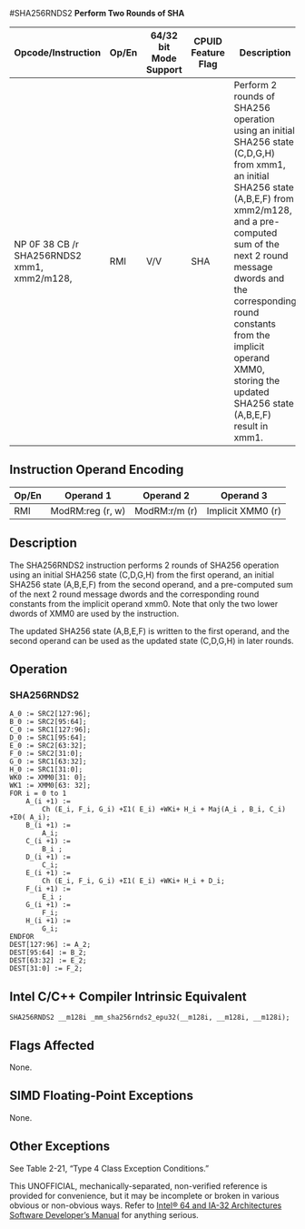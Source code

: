 #SHA256RNDS2
**Perform Two Rounds of SHA**

| Opcode/Instruction                                 | Op/En | 64/32 bit Mode Support | CPUID Feature Flag | Description                                                                                                                                                                                                                                                                                                                          |
| -------------------------------------------------- | ----- | ---------------------- | ------------------ | ------------------------------------------------------------------------------------------------------------------------------------------------------------------------------------------------------------------------------------------------------------------------------------------------------------------------------------ |
| NP 0F 38 CB /r SHA256RNDS2 xmm1, xmm2/m128, <XMM0> | RMI   | V/V                    | SHA                | Perform 2 rounds of SHA256 operation using an initial SHA256 state (C,D,G,H) from xmm1, an initial SHA256 state (A,B,E,F) from xmm2/m128, and a pre-computed sum of the next 2 round message dwords and the corresponding round constants from the implicit operand XMM0, storing the updated SHA256 state (A,B,E,F) result in xmm1. |

## Instruction Operand Encoding

| Op/En | Operand 1        | Operand 2     | Operand 3         |
| ----- | ---------------- | ------------- | ----------------- |
| RMI   | ModRM:reg (r, w) | ModRM:r/m (r) | Implicit XMM0 (r) |

## Description

The SHA256RNDS2 instruction performs 2 rounds of SHA256 operation using an initial SHA256 state (C,D,G,H) from the first operand, an initial SHA256 state (A,B,E,F) from the second operand, and a pre-computed sum of the next 2 round message dwords and the corresponding round constants from the implicit operand xmm0. Note that only the two lower dwords of XMM0 are used by the instruction.

The updated SHA256 state (A,B,E,F) is written to the first operand, and the second operand can be used as the updated state (C,D,G,H) in later rounds.

## Operation

### SHA256RNDS2

```
A_0 := SRC2[127:96];
B_0 := SRC2[95:64];
C_0 := SRC1[127:96];
D_0 := SRC1[95:64];
E_0 := SRC2[63:32];
F_0 := SRC2[31:0];
G_0 := SRC1[63:32];
H_0 := SRC1[31:0];
WK0 := XMM0[31: 0];
WK1 := XMM0[63: 32];
FOR i = 0 to 1
    A_(i +1) :=
        Ch (E_i, F_i, G_i) +Σ1( E_i) +WKi+ H_i + Maj(A_i , B_i, C_i) +Σ0( A_i);
    B_(i +1) :=
        A_i;
    C_(i +1) :=
        B_i ;
    D_(i +1) :=
        C_i;
    E_(i +1) :=
        Ch (E_i, F_i, G_i) +Σ1( E_i) +WKi+ H_i + D_i;
    F_(i +1) :=
        E_i ;
    G_(i +1) :=
        F_i;
    H_(i +1) :=
        G_i;
ENDFOR
DEST[127:96] := A_2;
DEST[95:64] := B_2;
DEST[63:32] := E_2;
DEST[31:0] := F_2;

```

## Intel C/C++ Compiler Intrinsic Equivalent

```
SHA256RNDS2 __m128i _mm_sha256rnds2_epu32(__m128i, __m128i, __m128i);

```

## Flags Affected

None.

## SIMD Floating-Point Exceptions

None.

## Other Exceptions

See Table 2-21, “Type 4 Class Exception Conditions.”

This UNOFFICIAL, mechanically-separated, non-verified reference is provided for convenience, but it may be
incomplete or broken in various obvious or non-obvious
ways. Refer to [Intel® 64 and IA-32 Architectures Software Developer’s Manual](https://software.intel.com/en-us/download/intel-64-and-ia-32-architectures-sdm-combined-volumes-1-2a-2b-2c-2d-3a-3b-3c-3d-and-4) for anything serious.
